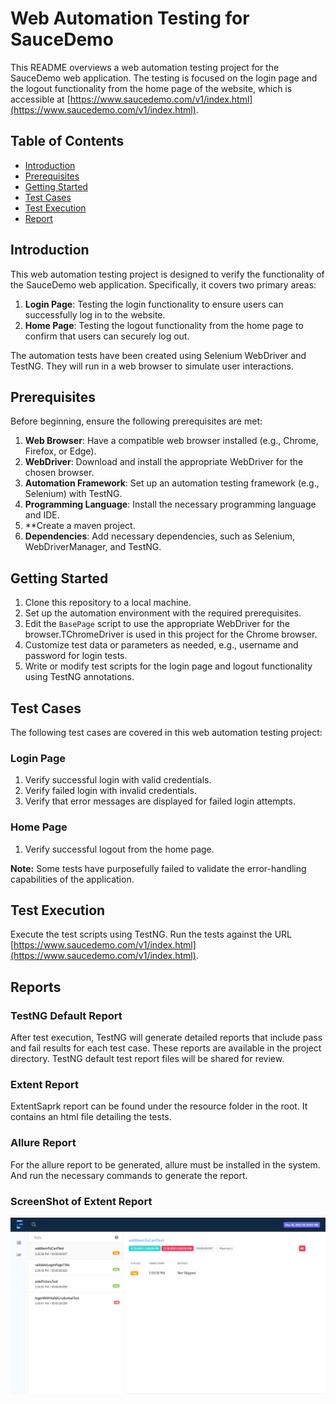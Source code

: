 # Web Automation Testing for SauceDemo

This README overviews a web automation testing project for the SauceDemo web application. The testing is focused on the login page and the logout functionality from the home page of the website, which is accessible at [https://www.saucedemo.com/v1/index.html](https://www.saucedemo.com/v1/index.html).

## Table of Contents
- [Introduction](#introduction)
- [Prerequisites](#prerequisites)
- [Getting Started](#getting-started)
- [Test Cases](#test-cases)
- [Test Execution](#test-execution)
- [Report](#report)


## Introduction
This web automation testing project is designed to verify the functionality of the SauceDemo web application. Specifically, it covers two primary areas: 

1. **Login Page**: Testing the login functionality to ensure users can successfully log in to the website.
2. **Home Page**: Testing the logout functionality from the home page to confirm that users can securely log out.

The automation tests have been created using Selenium WebDriver and TestNG. They will run in a web browser to simulate user interactions.

## Prerequisites
Before beginning, ensure the following prerequisites are met:

1. **Web Browser**: Have a compatible web browser installed (e.g., Chrome, Firefox, or Edge).
2. **WebDriver**: Download and install the appropriate WebDriver for the chosen browser.
3. **Automation Framework**: Set up an automation testing framework (e.g., Selenium) with TestNG.
4. **Programming Language**: Install the necessary programming language and IDE.
5. **Create a maven project.
6. **Dependencies**: Add necessary dependencies, such as Selenium, WebDriverManager, and TestNG.

## Getting Started
1. Clone this repository to a local machine.
2. Set up the automation environment with the required prerequisites.
3. Edit the `BasePage` script to use the appropriate WebDriver for the browser.TChromeDriver is used in this project for the Chrome browser.
4. Customize test data or parameters as needed, e.g., username and password for login tests.
5. Write or modify test scripts for the login page and logout functionality using TestNG annotations.

## Test Cases
The following test cases are covered in this web automation testing project:

### Login Page
1. Verify successful login with valid credentials.
2. Verify failed login with invalid credentials.
3. Verify that error messages are displayed for failed login attempts.

### Home Page
1. Verify successful logout from the home page.

**Note:** Some tests have purposefully failed to validate the error-handling capabilities of the application.

## Test Execution
Execute the test scripts using TestNG. Run the tests against the URL [https://www.saucedemo.com/v1/index.html](https://www.saucedemo.com/v1/index.html).
## Reports
### TestNG Default Report
After test execution, TestNG will generate detailed reports that include pass and fail results for each test case. These reports are  available in the project directory. TestNG default test report files will be shared for review.

### Extent Report 
ExtentSaprk report can be found under the resource folder in the root. It contains an html file detailing the tests.

### Allure Report 

For the allure report to be generated, allure must be installed in the system. And run the necessary commands to generate the report.

### ScreenShot of Extent Report
![Extent Report Screenshot](reports/extentSS.png)
